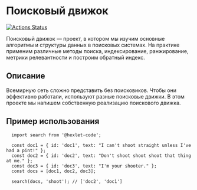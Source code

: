 # Поисковый движок

[![Actions Status](https://github.com/ilrosch/algorithms-project-69/actions/workflows/hexlet-check.yml/badge.svg)](https://github.com/ilrosch/algorithms-project-69/actions)

Поисковый движок — проект, в котором мы изучим основные алгоритмы и структуры данных в поисковых системах. На практике применим различные методы поиска, индексирование, ранжирование, метрики релевантности и построим обратный индекс.

## Описание

Всемирную сеть сложно представить без поисковиков. Чтобы они эффективно работали, используют разные поисковые движки. В этом проекте мы напишем собственную реализацию поискового движка.

## Пример использования

```console
  import search from '@hexlet-code';

  const doc1 = { id: 'doc1', text: "I can't shoot straight unless I've had a pint!" };
  const doc2 = { id: 'doc2', text: "Don't shoot shoot shoot that thing at me." };
  const doc3 = { id: 'doc3', text: "I'm your shooter." };
  const docs = [doc1, doc2, doc3];

  search(docs, 'shoot'); // ['doc2', 'doc1']
```
